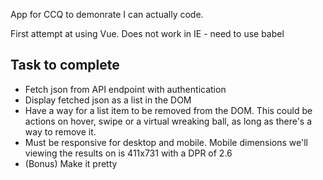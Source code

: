 App for CCQ to demonrate I can actually code.

First attempt at using Vue.
Does not work in IE - need to use babel

Task to complete
---

- Fetch json from API endpoint with authentication
- Display fetched json as a list in the DOM
- Have a way for a list item to be removed from the DOM. This could be actions on hover, swipe or a virtual wreaking ball, as long as there's a way to remove it.
- Must be responsive for desktop and mobile. Mobile dimensions we'll viewing the results on is 411x731 with a DPR of 2.6
- (Bonus) Make it pretty
 